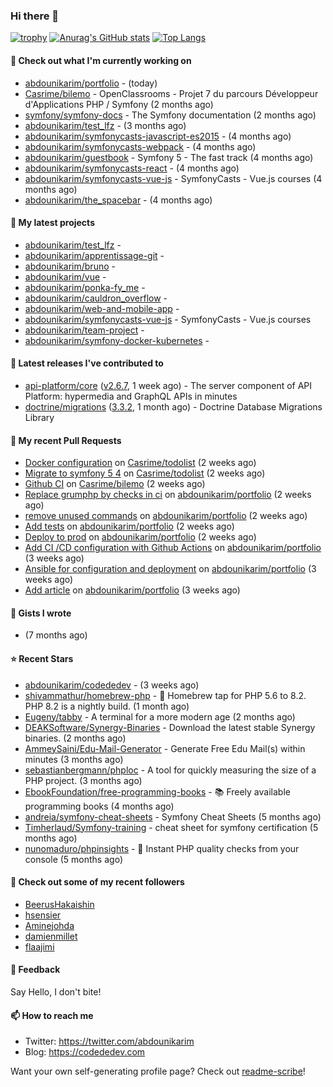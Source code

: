 ### Hi there 👋

[![trophy](https://github-profile-trophy.vercel.app/?username=abdounikarim&theme=onestar&row=1&column=7&no-frame=true&margin-w=13)](https://github.com/ryo-ma/github-profile-trophy)
[![Anurag's GitHub stats](https://github-readme-stats.vercel.app/api?username=abdounikarim&show_icons=true&theme=dark&count_private=true&hide_border=true)](https://github.com/anuraghazra/github-readme-stats)
[![Top Langs](https://github-readme-stats.vercel.app/api/top-langs/?username=abdounikarim&langs_count=8&layout=compact&theme=dark&hide_border=true)](https://github.com/anuraghazra/github-readme-stats)

#### 👷 Check out what I'm currently working on

- [abdounikarim/portfolio](https://github.com/abdounikarim/portfolio) -  (today)
- [Casrime/bilemo](https://github.com/Casrime/bilemo) - OpenClassrooms - Projet 7 du parcours Développeur d&#39;Applications PHP / Symfony (2 months ago)
- [symfony/symfony-docs](https://github.com/symfony/symfony-docs) - The Symfony documentation (2 months ago)
- [abdounikarim/test_lfz](https://github.com/abdounikarim/test_lfz) -  (3 months ago)
- [abdounikarim/symfonycasts-javascript-es2015](https://github.com/abdounikarim/symfonycasts-javascript-es2015) -  (4 months ago)
- [abdounikarim/symfonycasts-webpack](https://github.com/abdounikarim/symfonycasts-webpack) -  (4 months ago)
- [abdounikarim/guestbook](https://github.com/abdounikarim/guestbook) - Symfony 5 - The fast track (4 months ago)
- [abdounikarim/symfonycasts-react](https://github.com/abdounikarim/symfonycasts-react) -  (4 months ago)
- [abdounikarim/symfonycasts-vue-js](https://github.com/abdounikarim/symfonycasts-vue-js) - SymfonyCasts - Vue.js courses (4 months ago)
- [abdounikarim/the_spacebar](https://github.com/abdounikarim/the_spacebar) -  (4 months ago)

#### 🌱 My latest projects

- [abdounikarim/test_lfz](https://github.com/abdounikarim/test_lfz) - 
- [abdounikarim/apprentissage-git](https://github.com/abdounikarim/apprentissage-git) - 
- [abdounikarim/bruno](https://github.com/abdounikarim/bruno) - 
- [abdounikarim/vue](https://github.com/abdounikarim/vue) - 
- [abdounikarim/ponka-fy_me](https://github.com/abdounikarim/ponka-fy_me) - 
- [abdounikarim/cauldron_overflow](https://github.com/abdounikarim/cauldron_overflow) - 
- [abdounikarim/web-and-mobile-app](https://github.com/abdounikarim/web-and-mobile-app) - 
- [abdounikarim/symfonycasts-vue-js](https://github.com/abdounikarim/symfonycasts-vue-js) - SymfonyCasts - Vue.js courses
- [abdounikarim/team-project](https://github.com/abdounikarim/team-project) - 
- [abdounikarim/symfony-docker-kubernetes](https://github.com/abdounikarim/symfony-docker-kubernetes) - 

#### 🔭 Latest releases I've contributed to

- [api-platform/core](https://github.com/api-platform/core) ([v2.6.7](https://github.com/api-platform/core/releases/tag/v2.6.7), 1 week ago) - The server component of API Platform: hypermedia and GraphQL APIs in minutes
- [doctrine/migrations](https://github.com/doctrine/migrations) ([3.3.2](https://github.com/doctrine/migrations/releases/tag/3.3.2), 1 month ago) - Doctrine Database Migrations Library

#### 🔨 My recent Pull Requests

- [Docker configuration](https://github.com/Casrime/todolist/pull/2) on [Casrime/todolist](https://github.com/Casrime/todolist) (2 weeks ago)
- [Migrate to symfony 5 4](https://github.com/Casrime/todolist/pull/1) on [Casrime/todolist](https://github.com/Casrime/todolist) (2 weeks ago)
- [Github CI](https://github.com/Casrime/bilemo/pull/41) on [Casrime/bilemo](https://github.com/Casrime/bilemo) (2 weeks ago)
- [Replace grumphp by checks in ci](https://github.com/abdounikarim/portfolio/pull/85) on [abdounikarim/portfolio](https://github.com/abdounikarim/portfolio) (2 weeks ago)
- [remove unused commands](https://github.com/abdounikarim/portfolio/pull/83) on [abdounikarim/portfolio](https://github.com/abdounikarim/portfolio) (2 weeks ago)
- [Add tests](https://github.com/abdounikarim/portfolio/pull/82) on [abdounikarim/portfolio](https://github.com/abdounikarim/portfolio) (2 weeks ago)
- [Deploy to prod](https://github.com/abdounikarim/portfolio/pull/80) on [abdounikarim/portfolio](https://github.com/abdounikarim/portfolio) (2 weeks ago)
- [Add CI /CD configuration with Github Actions](https://github.com/abdounikarim/portfolio/pull/79) on [abdounikarim/portfolio](https://github.com/abdounikarim/portfolio) (3 weeks ago)
- [Ansible for configuration and deployment](https://github.com/abdounikarim/portfolio/pull/78) on [abdounikarim/portfolio](https://github.com/abdounikarim/portfolio) (3 weeks ago)
- [Add article](https://github.com/abdounikarim/portfolio/pull/77) on [abdounikarim/portfolio](https://github.com/abdounikarim/portfolio) (3 weeks ago)

#### 📓 Gists I wrote

- [](https://gist.github.com/b237278802559acb0bcf1e2516ba718e) (7 months ago)

#### ⭐ Recent Stars

- [abdounikarim/codededev](https://github.com/abdounikarim/codededev) -  (3 weeks ago)
- [shivammathur/homebrew-php](https://github.com/shivammathur/homebrew-php) - :beer: Homebrew tap for PHP 5.6 to 8.2. PHP 8.2 is a nightly build. (1 month ago)
- [Eugeny/tabby](https://github.com/Eugeny/tabby) - A terminal for a more modern age (2 months ago)
- [DEAKSoftware/Synergy-Binaries](https://github.com/DEAKSoftware/Synergy-Binaries) - Download the latest stable Synergy binaries. (2 months ago)
- [AmmeySaini/Edu-Mail-Generator](https://github.com/AmmeySaini/Edu-Mail-Generator) - Generate Free Edu Mail(s) within minutes (3 months ago)
- [sebastianbergmann/phploc](https://github.com/sebastianbergmann/phploc) - A tool for quickly measuring the size of a PHP project. (3 months ago)
- [EbookFoundation/free-programming-books](https://github.com/EbookFoundation/free-programming-books) - :books: Freely available programming books (4 months ago)
- [andreia/symfony-cheat-sheets](https://github.com/andreia/symfony-cheat-sheets) - Symfony Cheat Sheets (5 months ago)
- [Timherlaud/Symfony-training](https://github.com/Timherlaud/Symfony-training) - cheat sheet for symfony certification (5 months ago)
- [nunomaduro/phpinsights](https://github.com/nunomaduro/phpinsights) - 🔰 Instant PHP quality checks from your console (5 months ago)

#### 👯 Check out some of my recent followers

- [BeerusHakaishin](https://github.com/BeerusHakaishin)
- [hsensier](https://github.com/hsensier)
- [Aminejohda](https://github.com/Aminejohda)
- [damienmillet](https://github.com/damienmillet)
- [flaajimi](https://github.com/flaajimi)

#### 💬 Feedback

Say Hello, I don't bite!

#### 📫 How to reach me

- Twitter: https://twitter.com/abdounikarim
- Blog: https://codededev.com

Want your own self-generating profile page? Check out [readme-scribe](https://github.com/muesli/readme-scribe)!
